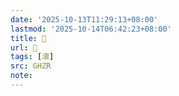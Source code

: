 ```yaml
---
date: '2025-10-13T11:29:13+08:00'
lastmod: '2025-10-14T06:42:23+08:00'
title: 󰠦
url: 󰠦
tags: [瀤]
src: GHZR
note:
---
```

